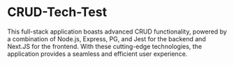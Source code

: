 # CRUD-Tech-Test
This full-stack application boasts advanced CRUD functionality, powered by a combination of Node.js, Express, PG, and Jest for the backend and Next.JS for the frontend. With these cutting-edge technologies, the application provides a seamless and efficient user experience.
